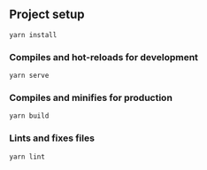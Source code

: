 ## Project setup
```
yarn install
```

### Compiles and hot-reloads for development
```
yarn serve
```
### Compiles and minifies for production
```
yarn build
```

### Lints and fixes files
```
yarn lint
```
